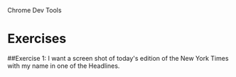 

Chrome Dev Tools


# Exercises 
##Exercise 1: 
I want a screen shot of today's edition of the New York Times with my name in one of the Headlines.